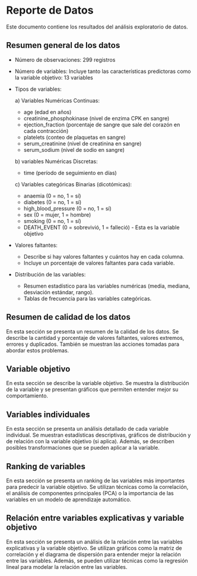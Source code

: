 # Reporte de Datos

Este documento contiene los resultados del análisis exploratorio de datos.

## Resumen general de los datos

- Número de observaciones: 299 registros
- Número de variables: Incluye tanto las características predictoras como la variable objetivo: 13 variables
- Tipos de variables:

  a) Variables Numéricas Continuas:
  - age (edad en años)
  - creatinine_phosphokinase (nivel de enzima CPK en sangre)
  - ejection_fraction (porcentaje de sangre que sale del corazón en cada contracción)
  - platelets (conteo de plaquetas en sangre)
  - serum_creatinine (nivel de creatinina en sangre)
  - serum_sodium (nivel de sodio en sangre)

  b) variables Numéricas Discretas:
  - time (período de seguimiento en días)

  c) Variables categóricas Binarias (dicotómicas):
  - anaemia (0 = no, 1 = sí)
  - diabetes (0 = no, 1 = sí)
  - high_blood_pressure (0 = no, 1 = sí)
  - sex (0 = mujer, 1 = hombre)
  - smoking (0 = no, 1 = sí)
  - DEATH_EVENT (0 = sobrevivió, 1 = falleció) - Esta es la variable objetivo
 

- Valores faltantes:
  - Describe si hay valores faltantes y cuántos hay en cada columna.
  - Incluye un porcentaje de valores faltantes para cada variable.
- Distribución de las variables:
  - Resumen estadístico para las variables numéricas (media, mediana, desviación estándar, rango).
  - Tablas de frecuencia para las variables categóricas.

## Resumen de calidad de los datos

En esta sección se presenta un resumen de la calidad de los datos. Se describe la cantidad y porcentaje de valores faltantes, valores extremos, errores y duplicados. También se muestran las acciones tomadas para abordar estos problemas.

## Variable objetivo

En esta sección se describe la variable objetivo. Se muestra la distribución de la variable y se presentan gráficos que permiten entender mejor su comportamiento.

## Variables individuales

En esta sección se presenta un análisis detallado de cada variable individual. Se muestran estadísticas descriptivas, gráficos de distribución y de relación con la variable objetivo (si aplica). Además, se describen posibles transformaciones que se pueden aplicar a la variable.

## Ranking de variables

En esta sección se presenta un ranking de las variables más importantes para predecir la variable objetivo. Se utilizan técnicas como la correlación, el análisis de componentes principales (PCA) o la importancia de las variables en un modelo de aprendizaje automático.

## Relación entre variables explicativas y variable objetivo

En esta sección se presenta un análisis de la relación entre las variables explicativas y la variable objetivo. Se utilizan gráficos como la matriz de correlación y el diagrama de dispersión para entender mejor la relación entre las variables. Además, se pueden utilizar técnicas como la regresión lineal para modelar la relación entre las variables.
